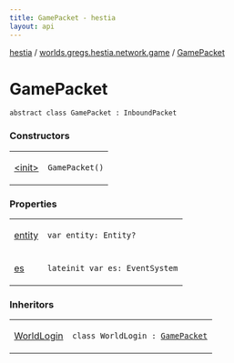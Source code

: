 ```yaml
---
title: GamePacket - hestia
layout: api
---
```


<div class='api-docs-breadcrumbs'><a href="../../index.html">hestia</a> / <a href="../index.html">worlds.gregs.hestia.network.game</a> / <a href="./index.html">GamePacket</a></div>

# GamePacket

<div class="signature"><code><span class="keyword">abstract</span> <span class="keyword">class </span><span class="identifier">GamePacket</span>&nbsp;<span class="symbol">:</span>&nbsp;<span class="identifier">InboundPacket</span></code></div>

### Constructors

<table class="api-docs-table">
<tbody>
<tr>
<td markdown="1">

<a href="-init-.html">&lt;init&gt;</a>


</td>
<td markdown="1">
<div class="signature"><code><span class="identifier">GamePacket</span><span class="symbol">(</span><span class="symbol">)</span></code></div>

</td>
</tr>
</tbody>
</table>

### Properties

<table class="api-docs-table">
<tbody>
<tr>
<td markdown="1">

<a href="entity.html">entity</a>


</td>
<td markdown="1">
<div class="signature"><code><span class="keyword">var </span><span class="identifier">entity</span><span class="symbol">: </span><span class="identifier">Entity</span><span class="symbol">?</span></code></div>

</td>
</tr>
<tr>
<td markdown="1">

<a href="es.html">es</a>


</td>
<td markdown="1">
<div class="signature"><code><span class="keyword">lateinit</span> <span class="keyword">var </span><span class="identifier">es</span><span class="symbol">: </span><span class="identifier">EventSystem</span></code></div>

</td>
</tr>
</tbody>
</table>

### Inheritors

<table class="api-docs-table">
<tbody>
<tr>
<td markdown="1">

<a href="../../worlds.gregs.hestia.network.login.in/-world-login/index.html">WorldLogin</a>


</td>
<td markdown="1">
<div class="signature"><code><span class="keyword">class </span><span class="identifier">WorldLogin</span>&nbsp;<span class="symbol">:</span>&nbsp;<a href="./index.html"><span class="identifier">GamePacket</span></a></code></div>

</td>
</tr>
</tbody>
</table>
